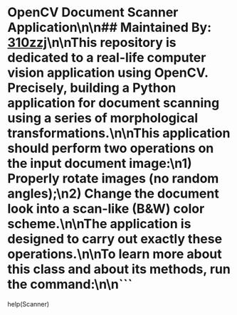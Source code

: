 # OpenCV Document Scanner Application\n\n## Maintained By: [310zzj](https://www.linkedin.com/310zzj)\n\nThis repository is dedicated to a real-life computer vision application using OpenCV. Precisely, building a Python application for document scanning using a series of morphological transformations.\n\nThis application should perform two operations on the input document image:\n1) Properly rotate images (no random angles);\n2) Change the document look into a scan-like (B&W) color scheme.\n\nThe application is designed to carry out exactly these operations.\n\nTo learn more about this class and about its methods, run the command:\n\n```
help(Scanner)
```\n\nIf you have any comments, ques